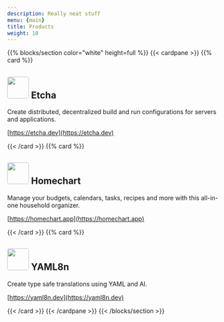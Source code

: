```yaml
---
description: Really neat stuff
menu: {main}
title: Products
weight: 10
---
```


{{% blocks/section color="white" height=full %}}
{{< cardpane >}}
{{% card %}}
## <img src="/etcha.png" style="border-radius: 4px; height: 50px; width: auto"> **Etcha**

Create distributed, decentralized build and run configurations for servers and applications.

[https://etcha.dev](https://etcha.dev)

{{< /card >}}
{{% card %}}
## <img src="/homechart.png" style="border-radius: 4px; height: 50px; width: auto"> **Homechart**

Manage your budgets, calendars, tasks, recipes and more with this all-in-one household organizer.

[https://homechart.app](https://homechart.app)

{{< /card >}}
{{% card %}}
## <img src="/yaml8n.png" style="border-radius: 4px; height: 50px; width: auto"> **YAML8n**

Create type safe translations using YAML and AI.

[https://yaml8n.dev](https://yaml8n.dev)

{{< /card >}}
{{< /cardpane >}}
{{< /blocks/section >}}

